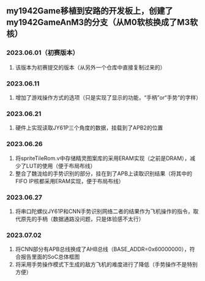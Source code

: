 ## my1942Game移植到安路的开发板上，创建了my1942GameAnM3的分支（从M0软核换成了M3软核）

### 2023.06.01（初赛版本）
1. 该版本为初赛提交的版本（从另外一个仓库中直接复制过来的）

### 2023.06.11
1. 增加了游戏操作方式的选项（只是实现了显示的功能，“手柄”or“手势”的字样）

### 2023.06.21
1. 硬件上实现读取JY61P三个角度的数据，挂载到了APB2的位置

### 2023.06.26
1. 将spriteTileRom.v中存储精灵图案库的采用ERAM实现（之前是DRAM），减少了LUT的使用（便于布局布线）
2. 整合了魏泷给的手势识别的部分，挂在到了APB上读取识别结果（将其中的FIFO IP核都采用ERAM实现，便于布局布线）

### 2023.06.27
1. 将串口陀螺仪JY61P和CNN手势识别网络二者的结果作为飞机操作的指令，取代原先的手柄（数据通路没问题，只是体验感不太行）

### 2023.07.02
1. 将CNN部分有APB总线换成了AHB总线（BASE_ADDR=0x60000000），符合报告里面的SoC总体框图
2. 将采用手势操作模式下生成的敌方飞机的难度进行了降低（手势操作不是特别方便）